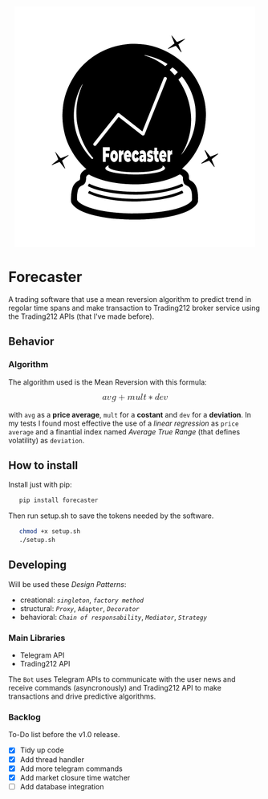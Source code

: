 <p align="center">
  <img src="./static/crystal_sphere.png" alt="Forecaster Logo">
</p>

# Forecaster

A trading software that use a mean reversion algorithm to predict trend in regolar time spans and make transaction to Trading212 broker service using the Trading212 APIs (that I've made before).

## Behavior

### Algorithm

The algorithm used is the Mean Reversion with this formula:

<p align="center">
  <img src="./static/formula-1.png" alt="Forecaster Logo">
</p>

with `avg` as a **price average**, `mult` for a **costant** and `dev` for a **deviation**. In my tests I found most effective the use of a _linear regression_ as `price average` and a finantial index named _Average True Range_ (that defines volatility) as `deviation`.

## How to install

Install just with pip:

``` bash
   pip install forecaster
```

Then run setup.sh to save the tokens needed by the software.

``` bash
   chmod +x setup.sh
   ./setup.sh
```

## Developing

Will be used these _Design Patterns_:

* creational: _`singleton`_, _`factory method`_
* structural: _`Proxy`_, `Adapter`, _`Decorator`_
* behavioral: _`Chain of responsability`_, _`Mediator`_, _`Strategy`_

### Main Libraries

* Telegram API
* Trading212 API

The `Bot` uses Telegram APIs to communicate with the user news and receive commands (asyncronously) and Trading212 API to make transactions and drive predictive algorithms.

### Backlog

To-Do list before the v1.0 release.

* [x] Tidy up code
* [x] Add thread handler
* [x] Add more telegram commands
* [x] Add market closure time watcher
* [ ] Add database integration
